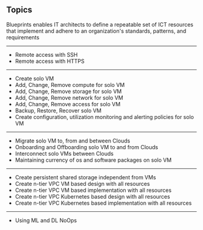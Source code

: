 ## Topics
Blueprints enables IT architects to define a repeatable set of ICT resources that implement and adhere to an organization's standards, patterns, and requirements
***
* Remote access with SSH
* Remote access with HTTPS
***
* Create solo VM
* Add, Change, Remove compute for solo VM
* Add, Change, Remove storage for solo VM
* Add, Change, Remove network for solo VM
* Add, Change, Remove access for solo VM
* Backup, Restore, Recover solo VM
* Create configuration, utilization monitoring and alerting policies for solo VM
***
* Migrate solo VM to, from and between Clouds
* Onboarding and Offboarding solo VM to and from Clouds
* Interconnect solo VMs between Clouds
* Maintaining currency of os and software packages on solo VM
***
* Create persistent shared storage independent from VMs
* Create n-tier VPC VM based design with all resources
* Create n-tier VPC VM based implementation with all resources
* Create n-tier VPC Kubernetes based design with all resources
* Create n-tier VPC Kubernetes based implementation with all resources
***
* Using ML and DL NoOps
